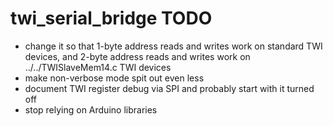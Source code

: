 twi\_serial\_bridge TODO
========================

* change it so that 1-byte address reads and writes work on standard TWI devices, and 2-byte address reads and writes work on ../../TWISlaveMem14.c TWI devices
* make non-verbose mode spit out even less
* document TWI register debug via SPI and probably start with it turned off
* stop relying on Arduino libraries
